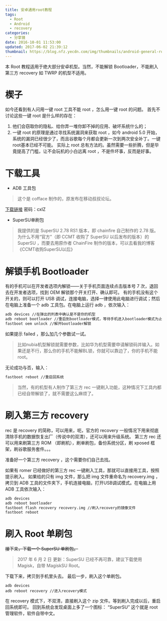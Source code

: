```yaml
---
title: 安卓通用root教程
tags:
  - Root
  - Android
  - recovery
categories:
  - 分享镜
date: 2016-10-01 11:53:00
updated: 2017-06-02 21:39:12
thumbnail: https://blog.nfz.yecdn.com/img/thumbnails/android-general-root-guidence.png!blogth
---
```


本 Root 教程适用于绝大部分安卓机型。当然，不能解锁 Bootloader，不能刷入第三方 recovery 如 TWRP 的机型不适用。

<!--more-->

# 楔子

如今还看到有人问用一键 root 工具不能 root ，怎么用一键 root 的问题。
首先不讨论这些一键 root 是什么样的存在：
1. 他们会窃取你的隐私、给你弄一堆你卸不掉的应用、破坏系统什么的；
2. 一键 root 的原理是通过寻找系统漏洞来获取 root ，如今 android 5.0 开始，系统的漏洞已经很少了，而且谷歌每个月都会更新一次到两次安全补丁。一键root基本已经不可能。
实际上 root 总有方法的。虽然需要一些折腾，但是毕竟提高了门槛，让不会玩机的小白远离 root ，不是件坏事，反而是好事。

# 下载工具

- ADB 工具包

> 这个是 cofface 制作的，原发布在移动叔叔论坛。

[下载链接](https://eyun.baidu.com/s/3mirXA2W) 密码：cxIZ

- SuperSU单刷包

> 我提供的是 SuperSU 2.78 RS1 版本，即 chainfire 自己制作的 2.78 版。为什么不用“官方”（即 CCMT 收购了 SuperSU 以后发布的版本）的 SuperSU ，而要去用原作者 ChainFire 制作的版本，可以去看我的博客《CCMT收购SuperSU以后》

# 解锁手机 Bootloader

有的手机可以在开发者选项内解锁——关于手机页面连续点击版本号 7 次，退回去在开发者选项，找到 OEM 解锁那个开关打开、确认即可。
有的手机没有这个开关的，则可以打开 USB 调试，连接电脑，选择一律使用此电脑进行调试；然后在电脑上准备一个 adb 工具包。在电脑上运行 adb ，依次输入：

```bash
adb devices //在弹出的列表中确认是不是你的机型
adb reboot bootloader //重启到bootloader模式，等待手机进入bootloader模式为止
fastboot oem unlock //解开bootloader解锁
```

如果提示 failed ，那么加几个参数试一试。
> 比如nubia机型解锁就需要参数，比如华为机型需要申请解锁码并输入。如果还是不行，那么你的手机不能解BL锁，你就可以靠边了，你的手机不能root。

无论成功与否，输入：

```bash
fastboot reboot //重启回系统
```

> 当然，有的机型有人制作了第三方 rec 一键刷入功能，这种情况下工具内都已经自带解锁了，就不需要这么麻烦了。

# 刷入第三方 recovery
rec 是 recovery 的简称，可以用来，呃，官方的 recovery 一般情况下用来彻底清除手机的数据恢复出厂（传说中的双清），还可以用来升级系统。
第三方 rec 还可以用来刷第三方 ROM （即刷机），刷单刷包，备份系统分区，刷 xposed 框架，刷谷歌服务套件。。。

准备好一个第三方 recovery ，这个需要你们自己去找。

如果有 romer 已经做好的第三方 rec 一键刷入工具，那就可以直接用工具，按照提示刷入。
如果给的只有 img 文件，那么把 img 文件重命名为 recovery.img ，拷贝到 ADB 工具的文件夹下，手机连接电脑，打开USB调试模式。在电脑上用 ADB 工具依次输入：

```bash
adb devices
adb reboot bootloader
fastboot flash recovery recovery.img //刷入recovery的镜像文件
fastboot reboot
```

# 刷入 Root 单刷包

~~接下来，下载一个 SuperSU 单刷包。~~

> 2017 年 6 月 2 日 更新：SuperSU 已经不再可靠，建议下载使用 Magisk，自带 MagiskSU Root。

下载下来，拷贝到手机里头去。
最后一步，刷入这个单刷包。

```
adb devices
adb reboot recovery //进入recovery模式
```

在 recovery 模式下，不双清，直接刷入这个 zip 文件。等到刷入完成以后，重启回系统即可。
回到系统会发现桌面上多了一个图标： “SuperSU” 这个就是 root 管理软件，软件自带中文。
